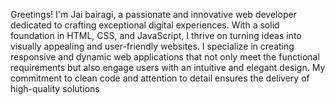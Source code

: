 Greetings! I'm Jai bairagi, a passionate and innovative web developer dedicated to crafting exceptional digital experiences. With a solid foundation in HTML, CSS, and JavaScript, I thrive on turning ideas into visually appealing and user-friendly websites.
I specialize in creating responsive and dynamic web applications that not only meet the functional requirements but also engage users with an intuitive and elegant design. My commitment to clean code and attention to detail ensures the delivery of high-quality solutions
